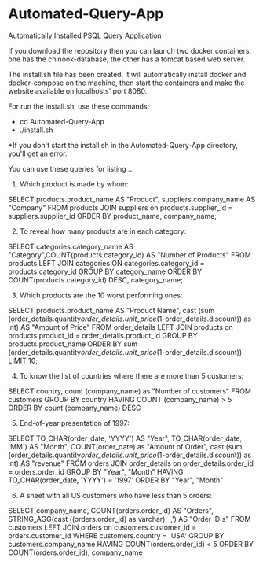 # Automated-Query-App

Automatically Installed PSQL Query Application

If you download the repository then you can launch two docker containers, one has the chinook-database, the other has a tomcat based web server.

The install.sh file has been created, it will automatically install docker and docker-compose on the machine, 
then start the containers and make the website available on localhosts' port 8080.

For run the install.sh, use these commands:

- cd Automated-Query-App
- ./install.sh

*If you don't start the install.sh in the Automated-Query-App directory, you'll get an error.

You can use these queries for listing ...

1) Which product is made by whom:

SELECT products.product_name AS "Product", suppliers.company_name AS "Company"
FROM products
JOIN suppliers on products.supplier_id = suppliers.supplier_id
ORDER BY product_name, company_name;

2) To reveal how many products are in each category:

SELECT categories.category_name AS "Category",COUNT(products.category_id) AS "Number of Products" FROM products
LEFT JOIN categories ON categories.category_id = products.category_id
GROUP BY category_name
ORDER BY COUNT(products.category_id) DESC, category_name;

3) Which products are the 10 worst performing ones:

SELECT products.product_name AS "Product Name", cast (sum (order_details.quantity*order_details.unit_price*(1-order_details.discount)) as int)  AS "Amount of Price"
FROM order_details
LEFT JOIN products on products.product_id = order_details.product_id
GROUP BY products.product_name
ORDER BY sum (order_details.quantity*order_details.unit_price*(1-order_details.discount))
LIMIT 10;

4) To know the list of countries where there are more than 5 customers:

SELECT country, count (company_name) as "Number of customers"
FROM customers
GROUP BY country
HAVING COUNT (company_name) > 5
ORDER BY count (company_name) DESC

5) End-of-year presentation of 1997:

SELECT TO_CHAR(order_date, 'YYYY') AS "Year", TO_CHAR(order_date, 'MM') AS "Month", COUNT(order_date) as "Amount of Order",
cast (sum (order_details.quantity*order_details.unit_price*(1-order_details.discount)) as int)  AS "revenue"
FROM orders
JOIN order_details on order_details.order_id = orders.order_id
GROUP BY "Year", "Month"
HAVING TO_CHAR(order_date, 'YYYY') = '1997'
ORDER BY "Year", "Month"

6) A sheet with all US customers who have less than 5 orders:

SELECT company_name, COUNT(orders.order_id) AS "Orders", STRING_AGG(cast ((orders.order_id) as varchar), ',') AS "Order ID's"
FROM customers
LEFT JOIN orders on customers.customer_id = orders.customer_id
WHERE customers.country = 'USA'
GROUP BY customers.company_name
HAVING COUNT(orders.order_id) < 5
ORDER BY COUNT(orders.order_id), company_name
